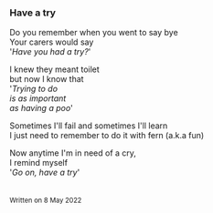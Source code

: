 ### Have a try

Do you remember when you went to say bye\
Your carers would say\
'_Have you had a try?_'

I knew they meant toilet\
but now I know that\
'_Trying to do\
is as important\
as having a poo_'

Sometimes I'll fail and sometimes I'll learn\
I just need to remember to do it with fern (a.k.a fun)

Now anytime I'm in need of a cry,\
I remind myself\
'_Go on, have a try_'\
&nbsp;  
&nbsp;  
<sub>Written on 8 May 2022</sub>
